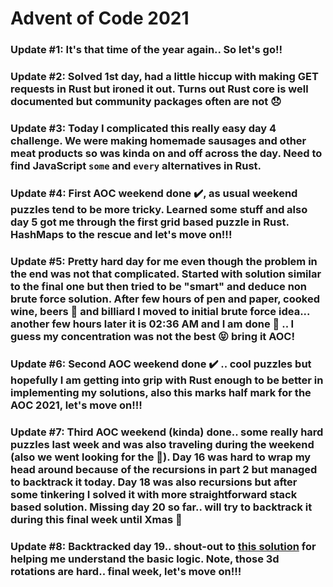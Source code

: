 # Advent of Code 2021

### Update #1: It's that time of the year again.. So let's go!!
### Update #2: Solved 1st day, had a little hiccup with making GET requests in Rust but ironed it out. Turns out Rust core is well documented but community packages often are not 😞
### Update #3: Today I complicated this really easy day 4 challenge. We were making homemade sausages and other meat products so was kinda on and off across the day. Need to find JavaScript `some` and `every` alternatives in Rust.
### Update #4: First AOC weekend done ✔️, as usual weekend puzzles tend to be more tricky. Learned some stuff and also day 5 got me through the first grid based puzzle in Rust. HashMaps to the rescue and let's move on!!!
### Update #5: Pretty hard day for me even though the problem in the end was not that complicated. Started with solution similar to the final one but then tried to be "smart" and deduce non brute force solution. After few hours of pen and paper, cooked wine, beers 🍻 and billiard I moved to initial brute force idea... another few hours later it is 02:36 AM and I am done 🎊 .. I guess my concentration was not the best 😝 bring it AOC!
### Update #6: Second AOC weekend done ✔️ .. cool puzzles but hopefully I am getting into grip with Rust enough to be better in implementing my solutions, also this marks half mark for the AOC 2021, let's move on!!!
### Update #7: Third AOC weekend (kinda) done.. some really hard puzzles last week and was also traveling during the weekend (also we went looking for the 🎄). Day 16 was hard to wrap my head around because of the recursions in part 2 but managed to backtrack it today. Day 18 was also recursions but after some tinkering I solved it with more straightforward stack based solution. Missing day 20 so far.. will try to backtrack it during this final week until Xmas 🤞
### Update #8: Backtracked day 19.. shout-out to [this solution](https://github.com/joeyemerson/aoc/blob/main/2021/19-beacon-scanner/solution.js) for helping me understand the basic logic. Note, those 3d rotations are hard.. final week, let's move on!!!
